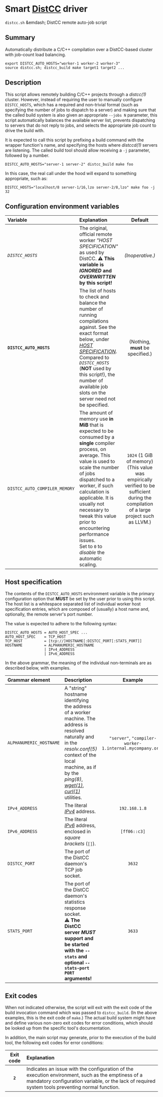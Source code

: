 Smart [DistCC](http://distcc.org) driver
========================================

`distcc.sh` &emdash; DistCC remote auto-job script


Summary
-------

Automatically distribute a C/C++ compilation over a DistCC-based cluster with job-count load balancing.

    export DISTCC_AUTO_HOSTS="worker-1 worker-2 worker-3"
    source distcc.sh; distcc_build make target1 target2 ...


Description
-----------

This script allows remotely building C/C++ projects through a _distcc(1)_ cluster.
However, instead of requiring the user to manually configure `DISTCC_HOSTS`, which has a required and non-trivial format (such as specifying the number of jobs to dispatch to a server) and making sure that the called build system is also given an appropriate `--jobs N` parameter, this script automatically balances the available server list, prevents dispatching to servers that do not reply to jobs, and selects the appropriate job count to drive the build with.

It is expected to call this script by prefixing a build command with the wrapper function's name, and specifying the hosts where _distccd(1)_ servers are listening.
The called build tool should allow receiving a `-j` parameter, followed by a number.

    DISTCC_AUTO_HOSTS="server-1 server-2" distcc_build make foo

In this case, the real call under the hood will expand to something appropriate, such as:

    DISTCC_HOSTS="localhost/8 server-1/16,lzo server-2/8,lzo" make foo -j 32


Configuration environment variables
-----------------------------------

| Variable                      | Explanation                                                                                                                                                                                                                                                                                                                                                               | Default                                                                                                                                      |
|:------------------------------|:--------------------------------------------------------------------------------------------------------------------------------------------------------------------------------------------------------------------------------------------------------------------------------------------------------------------------------------------------------------------------|:--------------------------------------------------------------------------------------------------------------------------------------------:|
| _`DISTCC_HOSTS`_              | The original, official remote worker _"HOST SPECIFICATION"_ as used by DistCC. **⚠️ This variable is _IGNORED_ and _OVERWRITTEN_ by this script!**                                                                                                                                                                                                                         | _(Inoperative.)_                                                                                                                             |
| **`DISTCC_AUTO_HOSTS`**       | The list of hosts to check and balance the number of running compilations against. See the exact format below, under [_HOST SPECIFICATION_](#host-specification). Compared to _`DISTCC_HOSTS`_ (**NOT** used by this script!), the number of available job slots on the server need not be specified.                                                                     | (Nothing, **must** be specified.)                                                                                                            |
| `DISTCC_AUTO_COMPILER_MEMORY` | The amount of memory use **in MiB** that is expected to be consumed by a **single** compiler process, on average. This value is used to scale the number of jobs dispatched to a worker, if such calculation is applicable. It is usually not necessary to tweak this value prior to encountering performance issues.<br />Set to `0` to _disable_ the automatic scaling. | `1024` (1 GiB of memory)<br />(This value was empirically verified to be sufficient during the compilation of a large project such as LLVM.) |


Host specification
------------------

The contents of the `DISTCC_AUTO_HOSTS` environment variable is the primary configuration option that **MUST** be set by the user prior to using this script.
The host list is a whitespace separated list of individual worker host specification entries, which are composed of (usually) a host name and, optionally, the remote server's port number.

The value is expected to adhere to the following syntax:

~~~~
DISTCC_AUTO_HOSTS = AUTO_HOST_SPEC ...
AUTO_HOST_SPEC    = TCP_HOST
TCP_HOST          = [tcp://]HOSTNAME[:DISTCC_PORT[:STATS_PORT]]
HOSTNAME          = ALPHANUMERIC_HOSTNAME
                  | IPv4_ADDRESS
                  | IPv6_ADDRESS
~~~~

In the above grammar, the meaning of the individual non-terminals are as described below, with examples.

| Grammar element         | Description                                                                                                                                                                                                                                                            | Example                                                  |
|:------------------------|:-----------------------------------------------------------------------------------------------------------------------------------------------------------------------------------------------------------------------------------------------------------------------|:--------------------------------------------------------:|
| `ALPHANUMERIC_HOSTNAME` | A "string" hostname identifying the address of a worker machine. The address is resolved naturally and in the _resolv.conf(5)_ context of the local machine, as if by the _ping(8)_, [_wget(1)_](http://gnu.org/software/wget), [_curl(1)_](http://curl.se) utilities. | `"server"`, `"compiler-worker-1.internal.mycompany.org"` |
| `IPv4_ADDRESS`          | The literal [_IPv4_](http://en.wikipedia.org/wiki/IPv4) address.                                                                                                                                                                                                       | `192.168.1.8`                                            |
| `IPv6_ADDRESS`          | The literal [_IPv6_](http://en.wikipedia.org/wiki/IPv6) address, enclosed in _square brackets_ (`[]`).                                                                                                                                                                 | `[ff06::c3]`                                             |
| `DISTCC_PORT`           | The port of the DistCC daemon's TCP job socket.                                                                                                                                                                                                                        | `3632`                                                   |
| `STATS_PORT`            | The port of the DistCC daemon's statistics response socket.<br />**⚠️ The DistCC server _MUST_ support and be started with the `--stats` and optional `--stats-port PORT` arguments!**                                                                                  | `3633`                                                   |


Exit codes
----------

When not indicated otherwise, the script will exit with the exit code of the build invocation command which was passed to `distcc_build`.
(In the above examples, this is the exit code of `make`.)
The actual build system might have and define various non-zero exit codes for error conditions, which should be looked up from the specific tool's documentation.

In addition, the main script may generate, prior to the execution of the
build tool, the following exit codes for error conditions:

| Exit code | Explanation                                                                                                                                                                                           |
|:---------:|:------------------------------------------------------------------------------------------------------------------------------------------------------------------------------------------------------|
| **`2`**   | Indicates an issue with the configuration of the execution environment, such as the emptiness of a mandatory configuration variable, or the lack of required system tools preventing normal function. |
